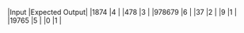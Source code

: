 |Input      |Expected Output|
|1874       |4              |
|478        |3              |
|978679     |6              |
|37         |2              |
|9          |1              |
|19765      |5              |
|0          |1              |
